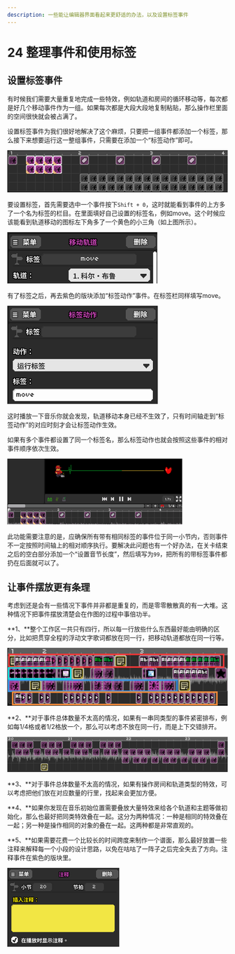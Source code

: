 ```yaml
---
description: 一些能让编辑器界面看起来更舒适的办法，以及设置标签事件
---
```


# 24 整理事件和使用标签

## 设置标签事件 <a id="1"></a>

有时候我们需要大量重复地完成一些特效，例如轨道和房间的循环移动等，每次都是好几个移动事件作为一组。如果每次都是大段大段地复制粘贴，那么操作栏里面的空间很快就会被占满了。

设置标签事件为我们很好地解决了这个麻烦，只要把一组事件都添加一个标签，那么接下来想要运行这一整组事件，只需要在添加一个“标签动作”即可。

![&#x6807;&#x7B7E;&#x52A8;&#x4F5C;&#xFF08;&#x7D2B;&#x8272;&#xFF09;&#x770B;&#x4E0A;&#x53BB;&#x7B80;&#x6D01;&#x660E;&#x5FEB;&#xFF0C;&#x5806;&#x6EE1;&#x7684;&#x8F68;&#x9053;&#x79FB;&#x52A8;&#xFF08;&#x7070;&#x8272;&#xFF09;&#x770B;&#x4E0A;&#x53BB;&#x81C3;&#x80BF;&#x4E0D;&#x582A;](../.gitbook/assets/24-01.png)

要设置标签，首先需要选中一个事件按下`Shift + 0`，这时就能看到事件的上方多了一个名为标签的栏目。在里面填好自己设置的标签名，例如move。这个时候应该能看到轨道移动的图标左下角多了一个黄色的小三角（如上图所示）。

![](../.gitbook/assets/24-02.png)

有了标签之后，再去紫色的版块添加“标签动作”事件。在标签栏同样填写move。

![](../.gitbook/assets/24-03.png)

这时播放一下音乐你就会发现，轨道移动本身已经不生效了，只有时间轴走到“标签动作”的对应时刻才会让标签动作生效。

如果有多个事件都设置了同一个标签名，那么标签动作也就会按照这些事件的相对事件顺序依次生效。

![](../.gitbook/assets/24-05.gif)

此功能需要注意的是，应确保所有带有相同标签的事件位于同一小节内，否则事件不一定按照时间轴上的相对顺序执行。要解决此问题也有一个好办法，在关卡结束之后的空白部分添加一个“设置音节长度”，然后填写为`99`，把所有的带标签事件都扔在后面就可以了。

## 让事件摆放更有条理

考虑到还是会有一些情况下事件并非都是重复的，而是零零散散真的有一大堆。这种情况下把事件摆放清楚会在作图的过程中事倍功半。

**1、**整个工作区一共只有四行，所以每一行放些什么东西最好能由明确的区分，比如把贯穿全程的浮动文字歌词都放在同一行，把移动轨道都放在同一行等。

![&#x6BCF;&#x4E00;&#x884C;&#x90FD;&#x662F;&#x96C6;&#x4E2D;&#x6446;&#x653E;&#x4E00;&#x7C7B;&#x578B;&#x7684;&#x7279;&#x6548;](../.gitbook/assets/24-06.png)

**2、**对于事件总体数量不太高的情况，如果有一串同类型的事件紧密排布，例如每1/4格或者1/2格放一个，那么可以考虑不放在同一行，而是上下交错排开。

![&#x5B9E;&#x9645;&#x4E0A;&#x662F;&#x64CD;&#x4F5C;&#x540C;&#x4E00;&#x4E2A;&#x8F68;&#x9053;&#xFF0C;&#x4F46;&#x4E0A;&#x4E0B;&#x4EA4;&#x9519;&#x6392;&#x5217;&#xFF0C;&#x4E0D;&#x53E0;&#x5728;&#x4E00;&#x8D77;&#xFF0C;&#x4F1A;&#x65B9;&#x4FBF;&#x9009;&#x53D6;&#x548C;&#x67E5;&#x627E;](../.gitbook/assets/24-07.png)

**3、**对于事件总体数量不太高的情况，如果有操作房间和轨道类型的特效，可以考虑把他们放在对应数量的行里，找起来会更加方便。

**4、**如果你发现在音乐初始位置需要叠放大量特效来给各个轨道和主题等做初始化，那么也最好把同类特效叠在一起。这分为两种情况：一种是相同的特效叠在一起；另一种是操作相同的对象的叠在一起。这两种都是非常直观的。

**5、**如果需要花费一个比较长的时间跨度来制作一个谱面，那么最好放置一些注释来解释每一个小段的设计思路，以免在咕咕了一阵子之后完全失去了方向。注释事件在紫色的版块里。

![](../.gitbook/assets/24-08.png)







